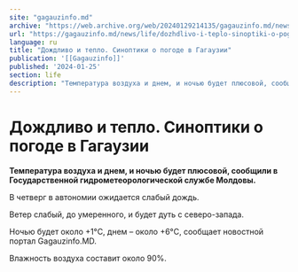 ```yaml
---
site: "gagauzinfo.md"
archive: "https://web.archive.org/web/20240129214135/gagauzinfo.md/news/life/dozhdlivo-i-teplo-sinoptiki-o-pogode-v-gagauzii"
url: "https://gagauzinfo.md/news/life/dozhdlivo-i-teplo-sinoptiki-o-pogode-v-gagauzii"
language: ru
title: "Дождливо и тепло. Синоптики о погоде в Гагаузии"
publication: '[[Gagauzinfo]]'
published: '2024-01-25'
section: life
description: "Температура воздуха и днем, и ночью будет плюсовой, сообщили в Государственной гидрометеорологической службе Молдовы."
---
```


# Дождливо и тепло. Синоптики о погоде в Гагаузии

**Температура воздуха и днем, и ночью будет плюсовой, сообщили в Государственной гидрометеорологической службе Молдовы.**

В четверг в автономии ожидается слабый дождь.

Ветер слабый, до умеренного, и будет дуть с северо-запада.

Ночью будет около +1°C, днем – около +6°C, сообщает новостной портал Gagauzinfo.MD.

Влажность воздуха составит около 90%.